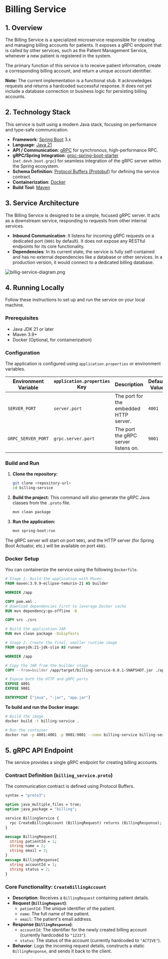 
# Billing Service

## 1. Overview

The Billing Service is a specialized microservice responsible for creating and managing billing accounts for patients. It exposes a gRPC endpoint that is called by other services, such as the Patient Management Service, whenever a new patient is registered in the system.

The primary function of this service is to receive patient information, create a corresponding billing account, and return a unique account identifier.

**Note:** The current implementation is a functional stub. It acknowledges requests and returns a hardcoded successful response. It does not yet include a database connection or business logic for persisting billing accounts.

## 2. Technology Stack

This service is built using a modern Java stack, focusing on performance and type-safe communication.

*   **Framework**: [Spring Boot](https://spring.io/projects/spring-boot) 3.x
*   **Language**: [Java 21](https://www.oracle.com/java/technologies/javase/jdk21-archive-downloads.html)
*   **API / Communication**: [gRPC](https://grpc.io/) for synchronous, high-performance RPC.
*   **gRPC/Spring Integration**: [grpc-spring-boot-starter](https://github.com/yidongnan/grpc-spring-boot-starter) (`net.devh.boot.grpc`) for seamless integration of the gRPC server within the Spring ecosystem.
*   **Schema Definition**: [Protocol Buffers (Protobuf)](https://developers.google.com/protocol-buffers) for defining the service contract.
*   **Containerization**: [Docker](https://www.docker.com/)
*   **Build Tool**: [Maven](https://maven.apache.org/)

## 3. Service Architecture

The Billing Service is designed to be a simple, focused gRPC server. It acts as a downstream service, responding to requests from other internal services.

*   **Inbound Communication**: It listens for incoming gRPC requests on a dedicated port (`9001` by default). It does not expose any RESTful endpoints for its core functionality.
*   **Dependencies**: In its current state, the service is fully self-contained and has no external dependencies like a database or other services. In a production version, it would connect to a dedicated billing database.

![billig-service-diagram.png](billig-service-diagram.png)

## 4. Running Locally

Follow these instructions to set up and run the service on your local machine.

### Prerequisites

*   Java JDK 21 or later
*   Maven 3.9+
*   Docker (Optional, for containerization)

### Configuration

The application is configured using `application.properties` or environment variables.

| Environment Variable | `application.properties` Key | Description                             | Default Value |
| -------------------- | ---------------------------- | --------------------------------------- | ------------- |
| `SERVER_PORT`        | `server.port`                | The port for the embedded HTTP server.  | `4001`        |
| `GRPC_SERVER_PORT`   | `grpc.server.port`           | The port the gRPC server listens on.    | `9001`        |

### Build and Run

1.  **Clone the repository:**
    ```bash
    git clone <repository-url>
    cd billing-service
    ```
2.  **Build the project:**
    This command will also generate the gRPC Java classes from the `.proto` file.
    ```bash
    mvn clean package
    ```
3.  **Run the application:**
    ```bash
    mvn spring-boot:run
    ```
The gRPC server will start on port `9001`, and the HTTP server (for Spring Boot Actuator, etc.) will be available on port `4001`.

### Docker Setup

You can containerize the service using the following `Dockerfile`.

```dockerfile
# Stage 1: Build the application with Maven
FROM maven:3.9.9-eclipse-temurin-21 AS builder

WORKDIR /app

COPY pom.xml .
# Download dependencies first to leverage Docker cache
RUN mvn dependency:go-offline -B

COPY src ./src

# Build the application JAR
RUN mvn clean package -DskipTests

# Stage 2: Create the final, smaller runtime image
FROM openjdk:21-jdk-slim AS runner

WORKDIR /app

# Copy the JAR from the builder stage
COPY --from=builder /app/target/billing-service-0.0.1-SNAPSHOT.jar ./app.jar

# Expose both the HTTP and gRPC ports
EXPOSE 4001
EXPOSE 9001

ENTRYPOINT ["java", "-jar", "app.jar"]
```

**To build and run the Docker image:**
```bash
# Build the image
docker build -t billing-service .

# Run the container
docker run -p 4001:4001 -p 9001:9001 --name billing-service billing-service
```

## 5. gRPC API Endpoint

The service provides a single gRPC endpoint for creating billing accounts.

### Contract Definition (`billing_service.proto`)

The communication contract is defined using Protocol Buffers.

```proto
syntax = "proto3";

option java_multiple_files = true;
option java_package = "billing";

service BillingService {
  rpc CreateBillingAccount (BillingRequest) returns (BillingResponse);
}

message BillingRequest{
  string patientId = 1;
  string name = 2;
  string email = 3;
}
message BillingResponse{
  string accountId = 1;
  string status = 2;
}
```

### Core Functionality: `CreateBillingAccount`

*   **Description**: Receives a `BillingRequest` containing patient details.
*   **Request (`BillingRequest`)**:
    *   `patientId`: The unique identifier of the patient.
    *   `name`: The full name of the patient.
    *   `email`: The patient's email address.
*   **Response (`BillingResponse`)**:
    *   `accountId`: The identifier for the newly created billing account (currently hardcoded to `"1233"`).
    *   `status`: The status of the account (currently hardcoded to `"ACTIVE"`).
*   **Behavior**: Logs the incoming request details, constructs a static `BillingResponse`, and sends it back to the client.
